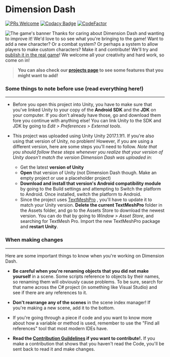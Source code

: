 ﻿# Dimension Dash 
 [![PRs Welcome](https://img.shields.io/badge/PRs-welcome-brightgreen.svg?style=flat-square)](http://makeapullrequest.com)
 [![Codacy Badge](https://api.codacy.com/project/badge/Grade/9434a23e5da743ddb1f10657beb3e568)](https://www.codacy.com/app/niiaddo.andy/Dimension-Dash?utm_source=github.com&amp;utm_medium=referral&amp;utm_content=andersonaddo/Dimension-Dash&amp;utm_campaign=Badge_Grade)
 [![CodeFactor](https://www.codefactor.io/repository/github/andersonaddo/dimension-dash/badge)](https://www.codefactor.io/repository/github/andersonaddo/dimension-dash)
 

![The game's banner](https://i0.wp.com/www.loadingdeveloper.com/wp-content/uploads/2017/10/Cover-Image.png?w=1024&ssl=1)
Thanks for caring about Dimension Dash and wanting to improve it! We'd love to so see what you're bringing to the game! 
Want to add a new character? Or a combat system? Or perhaps a system to allow players to make custom characters? Make it and contribute! We'll try and [publish it in the real game](https://play.google.com/store/apps/details?id=com.lumberjackapps.dimensiondash&hl=en)! We welcome all your creativity and hard work, so come on in!

>**You can also check our [projects page](https://github.com/andersonaddo/Dimension-Dash/projects) to see some features that you might want to add!**


### Some things to note before use **(read everything here!)**
----------

- Before you open this project into Unity, you have to make sure that you've linked Unity to your copy of the **Android SDK** and the **JDK** on your computer. If you don't already have those, go and download them fore you continue with anything else!
You can link Unity to the SDK and JDK by going to *Edit > Preferences > External tools*.

- This project was uploaded using Unity Unity 2017.1.1f1. If you're also using that version of Unity, no problem! However, if you are using a different version, here are some steps you'll need to follow. *Note that you should follow these steps whenever you realize that your version of Unity doesn't match the version Dimension Dash was uploaded in*:
	- Get the latest **version of Unity**
	- **Open** that version of Unity (not Dimension Dash though. Make an empty project or use a placeholder project)
	- **Download and install that version's Android compatibility module** by going to the Build settings and attempting to Switch the platform to Android. Once installed, switch the platform to Android.
	- Since the project uses [TextMeshPro](https://www.assetstore.unity3d.com/en/#!/content/84126) , you'll have to update it to match your Unity version. **Delete the current TextMeshPro** folder in the Assets folder, and go to the Assets Store to download the newest version. You can do that by going to *Window > Asset Store*, and searching for TextMesh Pro. Import the new TextMeshPro package and **restart Unity**.
	
### When making changes

----------
Here are some important things to know when you're working on Dimension Dash.

 - **Be careful when you're renaming objects that you did not make yourself** in a scene. Some scripts reference to objects by their names, so renaming them will obviously cause problems. To be sure, search for that name across the C# project (in something like Visual Studio) and see if there are any references to it.
 
 - **Don't rearrange any of the scenes** in the scene index manager! If you're making a new scene, add it to the bottom.
 - If you're going through a piece if code and you want to know more about how a variable or method is used, remember to use the "Find all references" tool that most modern IDEs have.
 
 - **Read the [Contribution Guildelines](CONTRIBUTING.md) if you want to contribute!.** If you make a contribution that shows that you haven't read the Code, you'll be sent back to read it and make changes.

